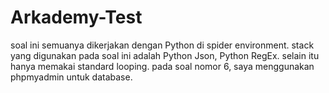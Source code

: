# Arkademy-Test
soal ini semuanya dikerjakan dengan Python di spider environment.
stack yang digunakan pada soal ini adalah Python Json, Python RegEx. selain itu hanya memakai standard looping.
pada soal nomor 6, saya menggunakan phpmyadmin untuk database.

